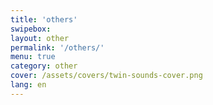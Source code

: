 ```yaml
---
title: 'others'
swipebox: 
layout: other
permalink: '/others/'
menu: true
category: other
cover: /assets/covers/twin-sounds-cover.png
lang: en
---
```



